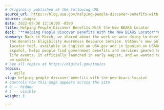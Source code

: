 ```yaml
---
# Originally published at the following URL
source_url: https://blog.usa.gov/helping-people-discover-benefits-with-the-new-bears-locator
source: usagov
date: 2022-08-30 12:16:00 -0500
title: Helping People Discover Benefits With the New BEARS Locator
deck: "**Helping People Discover Benefits With the New BEARS Locator**&mdash;Back in March, we shared about the work we were doing to develop BEARS, the Benefits Eligibility Awareness Resource Service. USAGov’s new online locator tool, available in English on USA.gov and in Spanish on USAGov en Español, helps people find government benefits and services geared to major life events. It officially launched in early August, and we wanted to give you an update."
summary: Back in March, we shared about the work we were doing to develop BEARS,
  the Benefits Eligibility Awareness Resource Service. USAGov’s new online
  locator tool, available in English on USA.gov and in Spanish on USAGov en
  Español, helps people find government benefits and services geared to major
  life events. It officially launched in early August, and we wanted to give you
  an update.
# See all topics at https://digital.gov/topics
topics:
  - agile
slug: helping-people-discover-benefits-with-the-new-bears-locator
# Controls how this page appears across the site
# 0 -- hidden
# 1 -- visible
weight: 1

---
```

